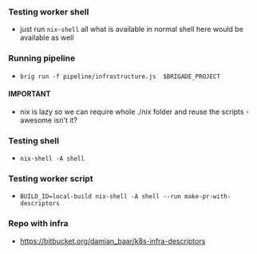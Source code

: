 ### Testing worker shell
* just run `nix-shell` all what is available in normal shell here would be available as well

### Running pipeline
* `brig run -f pipeline/infrastructure.js  $BRIGADE_PROJECT`

#### IMPORTANT 
* nix is lazy so we can require whole ./nix folder and reuse the scripts - awesome isn't it?

### Testing shell
* `nix-shell -A shell`

### Testing worker script
* `BUILD_ID=local-build nix-shell -A shell --run make-pr-with-descriptors`

### Repo with infra
* https://bitbucket.org/damian_baar/k8s-infra-descriptors